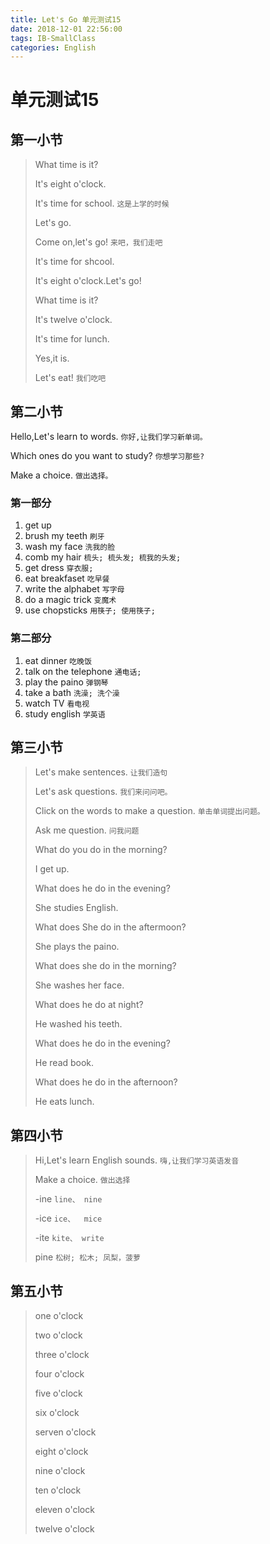 ```yaml
---
title: Let's Go 单元测试15
date: 2018-12-01 22:56:00
tags: IB-SmallClass
categories: English
---
```



# 单元测试15

## 第一小节

> What time is it?
> 
> It's eight o'clock.
> 
> It's time for school. `这是上学的时候`
> 
> Let's go.
> 
> Come on,let's go! `来吧，我们走吧`
> 
> It's time for shcool.
> 
> It's eight o'clock.Let's go!
> 
> What time is it?
> 
> It's twelve o'clock.
> 
> It's time for lunch.
> 
> Yes,it is.
> 
> Let's eat! `我们吃吧`

## 第二小节

Hello,Let's learn to words. `你好,让我们学习新单词。`

Which ones do you want to study? `你想学习那些?`

Make a choice. `做出选择。`

### 第一部分

1. get up
2. brush my teeth `刷牙`
3. wash my face `洗我的脸`
4. comb my hair `梳头; 梳头发; 梳我的头发;`
5. get dress `穿衣服;`
6. eat breakfaset `吃早餐`
7. write the alphabet `写字母`
8. do a magic trick `变魔术`
9. use chopsticks `用筷子; 使用筷子;`

### 第二部分

1. eat dinner `吃晚饭`
2. talk on the telephone `通电话;`
3. play the paino `弹钢琴`
4. take a bath `洗澡; 洗个澡`
5. watch TV `看电视`
6. study english `学英语`


## 第三小节

> Let's make sentences. `让我们造句`
> 
> Let's ask questions. `我们来问问吧。`
>  
> Click on the words to make a question. `单击单词提出问题。`
> 
> Ask me question. `问我问题`
> 
> What do you do in the morning?
> 
> I get up.
> 
> What does he do in the evening?
> 
> She studies English.
> 
> What does She do in the aftermoon?
> 
> She plays the paino.
> 
> What does she do in the morning?
> 
> She washes her face.
> 
> What does he do at night?
> 
> He washed his teeth.
> 
> What does he do in the evening?
> 
> He read book.
> 
> What does he do in the afternoon?
> 
> He eats lunch.


## 第四小节

> Hi,Let's learn English sounds. `嗨,让我们学习英语发音`
> 
> Make a choice. `做出选择`
> 
> -ine `line、 nine`
> 
> -ice `ice、  mice`
> 
> -ite `kite、 write`
> 
> pine `松树; 松木; 凤梨，菠萝`

## 第五小节

> one o'clock
> 
> two o'clock
> 
> three o'clock
> 
> four o'clock
> 
> five o'clock
> 
> six o'clock
> 
> serven o'clock
> 
> eight o'clock
> 
> nine o'clock
> 
> ten o'clock
> 
> eleven o'clock
> 
> twelve o'clock






